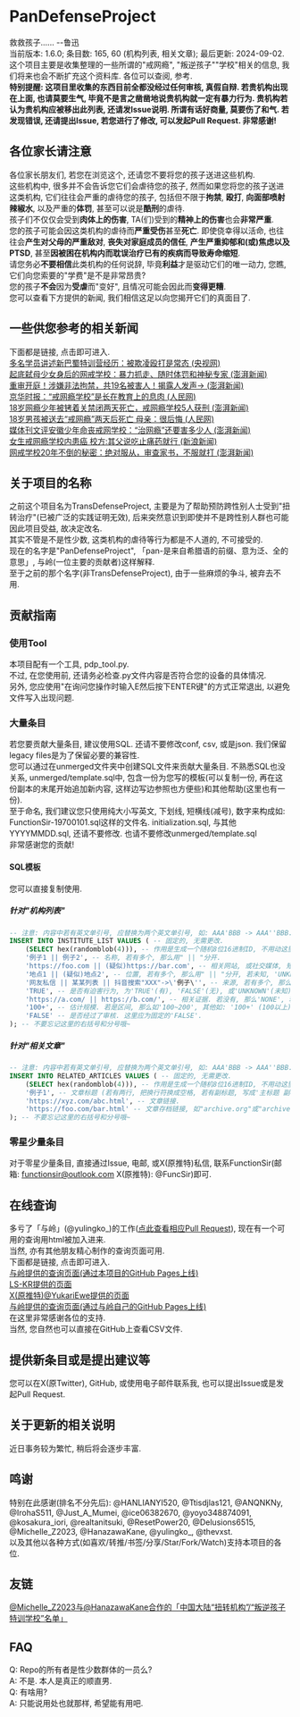 # PanDefenseProject

救救孩子...... --鲁迅  
当前版本: 1.6.0; 条目数: 165, 60 (机构列表, 相关文章); 最后更新: 2024-09-02.
这个项目主要是收集整理的一些所谓的"戒网瘾", "叛逆孩子""学校"相关的信息, 我们将来也会不断扩充这个资料库. 各位可以查阅, 参考.  
**特别提醒: 这项目里收集的东西目前全都没经过任何审核, 真假自辩. 若贵机构出现在上面, 也请莫要生气, 毕竟不是言之凿凿地说贵机构就一定有暴力行为. 贵机构若认为贵机构应被移出此列表, 还请发Issue说明. 所谓有话好商量, 莫要伤了和气. 若发现错误, 还请提出Issue, 若您进行了修改, 可以发起Pull Request. 非常感谢!**  

## 各位家长请注意

各位家长朋友们, 若您在浏览这个, 还请您不要将您的孩子送进这些机构.  
这些机构中, 很多并不会告诉您它们会虐待您的孩子, 然而如果您将您的孩子送进这类机构, 它们往往会严重的虐待您的孩子, 包括但不限于**拘禁**, **殴打**, **向面部喷射辣椒水**, 以及严重的**体罚**, 甚至可以说是**酷刑**的虐待.  
孩子们不仅仅会受到**肉体上的伤害**, TA(们)受到的**精神上的伤害**也会**非常严重**.  
您的孩子可能会因这类机构的虐待而**严重受伤**甚至**死亡**. 即使侥幸得以活命, 也往往会**产生对父母的严重敌对**, **丧失对家庭成员的信任**, **产生严重抑郁和(或)焦虑以及PTSD**, 甚至**因被困在机构内而耽误治疗已有的疾病而导致寿命缩短**.  
请您务必**不要相信**此类机构的任何说辞, 毕竟**利益**才是驱动它们的唯一动力, 您瞧, 它们向您索要的"学费"是不是非常昂贵?  
您的孩子**不会**因为**受虐**而"变好", 且情况可能会因此而**变得更糟**.  
您可以查看下方提供的新闻, 我们相信这足以向您揭开它们的真面目了.  

## 一些供您参考的相关新闻

下面都是链接, 点击即可进入.  
[多名学员讲述新巴蜀特训营经历：被欺凌殴打是常态 (央视网)](https://news.cctv.com/2024/08/18/ARTIjq41Ia4U5awvNCpsW5GU240818.shtml)  
[起底弑母少女身后的网戒学校：暴力抓走、随时体罚和神秘专家 (澎湃新闻)](https://www.thepaper.cn/newsDetail_forward_1532141)  
[重审开庭！涉嫌非法拘禁，共19名被害人！揭露人发声→ (澎湃新闻)](https://www.thepaper.cn/newsDetail_forward_22537961)  
[京华时报：“戒网瘾学校”是长在教育上的息肉 (人民网)](http://opinion.people.com.cn/n1/2016/1013/c1003-28774889.html)  
[18岁网瘾少年被铐着关禁闭两天死亡，戒网瘾学校5人获刑 (澎湃新闻)](https://www.thepaper.cn/newsDetail_forward_3014515)  
[18岁男孩被送去“戒网瘾”两天后死亡 母亲：很后悔 (人民网)](http://it.people.com.cn/n1/2019/0224/c1009-30898697.html)  
[媒体刊文评安徽少年命丧戒网学校：“治网瘾”还要害多少人 (澎湃新闻)](https://www.thepaper.cn/newsDetail_forward_1766244)  
[女生戒网瘾学校内患癌 校方:其父说吃止痛药就行 (新浪新闻)](https://news.sina.com.cn/s/2018-06-15/doc-ihcyszrz8019023.shtml)  
[网戒学校20年不倒的秘密：绝对服从，审查家书，不服就打 (澎湃新闻)](https://www.thepaper.cn/newsDetail_forward_1540331)  

## 关于项目的名称

之前这个项目名为TransDefenseProject, 主要是为了帮助预防跨性别人士受到"扭转治疗"(已被广泛的实践证明无效), 后来突然意识到即使并不是跨性别人群也可能因此项目受益, 故决定改名.  
其实不管是不是性少数, 这类机构的虐待等行为都是不人道的, 不可接受的.  
现在的名字是"PanDefenseProject", 「pan-是来自希腊语的前缀、意为泛、全的意思」, 与岭(一位主要的贡献者)这样解释.  
至于之前的那个名字(非TransDefenseProject), 由于一些麻烦的争斗, 被弃去不用.  

## 贡献指南

### 使用Tool

本项目配有一个工具, pdp_tool.py.  
不过, 在您使用前, 还请务必检查.py文件内容是否符合您的设备的具体情况.  
另外, 您应使用"在询问您操作时输入E然后按下ENTER键"的方式正常退出, 以避免文件写入出现问题.  

### 大量条目

若您要贡献大量条目, 建议使用SQL. 还请不要修改conf, csv, 或是json. 我们保留legacy files是为了保留必要的兼容性.  
您可以通过在unmerged文件夹中创建SQL文件来贡献大量条目. 不熟悉SQL也没关系, unmerged/template.sql中, 包含一份为您写的模板(可以复制一份, 再在这份副本的末尾开始追加新内容, 这样边写边参照也方便些)和其他帮助(这里也有一份).  
至于命名, 我们建议您只使用纯大小写英文, 下划线, 短横线(减号), 数字来构成如: FunctionSir-19700101.sql这样的文件名.
initialization.sql, 与其他YYYYMMDD.sql, 还请不要修改. 也请不要修改unmerged/template.sql  
非常感谢您的贡献!  

#### SQL模板

您可以直接复制使用.

##### 针对"机构列表"

``` sql
-- 注意: 内容中若有英文单引号, 应替换为两个英文单引号, 如: AAA'BBB -> AAA''BBB.
INSERT INTO INSTITUTE_LIST VALUES ( -- 固定的, 无需更改.
    (SELECT hex(randomblob(4))), -- 作用是生成一个随机8位16进制ID, 不用动这里.
    '例子1 || 例子2', -- 名称, 若有多个, 那么用" || "分开.
    'https://foo.com || (疑似)https://bar.com', -- 相关网站, 或社交媒体, 短视频平台页面, 若有多个网址, 那么用" || "分开, 若未知, 'UNKNOWN'.
    '地点1 || (疑似)地点2', -- 位置, 若有多个, 那么用" || "分开, 若未知, 'UNKNOWN'. 一切标注, 直接位于前面, 放在半角(英文)括号里. 上同.
    '网友私信 || 某某列表 || 抖音搜索"XXX"->\'例子\'', -- 来源, 若有多个, 那么用" || "分开, 用->来连接查找路径. 若有半角单引号, 写为[\'](不含中括号).
    'TRUE', -- 是否有迫害行为, 为'TRUE'(有), 'FALSE'(无), 或'UNKNOWN'(未知).
    'https://a.com/ || https://b.com/', -- 相关证据. 若没有, 那么'NONE', 若有多个网址, 那么用" || "分开.
    '100+', -- 估计规模. 若是区间, 那么如'100~200', 其他如: '100+' (100以上), '100-' (不到100), '100' (约100), 若未知, 'UNKNOWN'.
    'FALSE' -- 是否经过了审核. 这里应为固定的'FALSE'.
); -- 不要忘记这里的右括号和分号哦~
```

##### 针对"相关文章"

``` sql
-- 注意: 内容中若有英文单引号, 应替换为两个英文单引号, 如: AAA'BBB -> AAA''BBB.
INSERT INTO RELATED_ARTICLES VALUES ( -- 固定的, 无需更改.
    (SELECT hex(randomblob(4))), -- 作用是生成一个随机8位16进制ID, 不用动这里.
    '例子1', -- 文章标题 (若有两行, 把换行符换成空格, 若有副标题, 写成'主标题 副标题'的形式).
    'https://xyz.com/abc.html', -- 文章链接.
    'https://foo.com/bar.html' -- 文章存档链接, 如"archive.org"或"archive.today"里的快照的链接. 若没有, 'NONE'. 一个即可, 选效果较好的较新的.
); -- 不要忘记这里的右括号和分号哦~

```

### 零星少量条目

对于零星少量条目, 直接通过Issue, 电邮, 或X(原推特)私信, 联系FunctionSir(邮箱: <functionsir@outlook.com> X(原推特): @FuncSir)即可.  

## 在线查询

多亏了「与岭」(@yulingko_)的工作([点此查看相应Pull Request](https://github.com/FunctionSir/PanDefenseProject/pull/5)), 现在有一个可用的查询用html被加入进来.  
当然, 亦有其他朋友精心制作的查询页面可用.  
下面都是链接, 点击即可进入.  
[与岭提供的查询页面(通过本项目的GitHub Pages上线)](https://functionsir.github.io/PanDefenseProject/search.html)  
[LS-KR提供的页面](https://ovoneko.github.io/TDP-FT/)  
[X(原推特)@YukariEwe提供的页面](https://unknown-list.0x7f.cc/)  
[与岭提供的查询页面(通过与岭自己的GitHub Pages上线)](https://xioi.github.io/save_trans/search.html)  
在这里非常感谢各位的支持.  
当然, 您自然也可以直接在GitHub上查看CSV文件.  

## 提供新条目或是提出建议等

您可以在X(原Twitter), GitHub, 或使用电子邮件联系我, 也可以提出Issue或是发起Pull Request.  

## 关于更新的相关说明

近日事务较为繁忙, 稍后将会逐步丰富.  

## 鸣谢

特别在此感谢(排名不分先后):
@HANLIANYI520, @Ttisdjlas121, @ANQNKNy, @IrohaS511, @Just_A_Mumei, @ice06382670, @yoyo348874091, @kosakura_iori, @realtanitsuki, @ResetPower20, @Delusions6515, @Michelle_Z2023, @HanazawaKane, @yulingko_, @thevxst.  
以及其他以各种方式(如喜欢/转推/书签/分享/Star/Fork/Watch)支持本项目的各位.  

## 友链

[@Michelle_Z2023与@HanazawaKane合作的「中国大陆“扭转机构”/“叛逆孩子特训学校”名单」](https://docs.google.com/spreadsheets/d/1Rjkmz-AIxcces74KK---tg5e-hIZiYgusUtLl2jfVUg/)  

## FAQ

Q: Repo的所有者是性少数群体的一员么?  
A: 不是. 本人是真正的顺直男.  
Q: 有啥用?  
A: 只能说用处也就那样, 希望能有用吧.  
